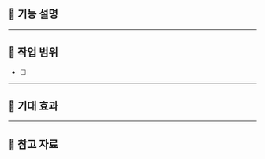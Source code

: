 ## 📌 기능 설명
<!-- 어떤 기능을 추가하려는지, 어떤 니즈를 해결하는지 작성해주세요. -->

---

## 🔧 작업 범위
<!-- 이 기능 구현을 위해 어떤 작업들이 필요한지 나열해주세요. -->
- [ ] 

---

## 🎯 기대 효과
<!-- 해당 기능이 사용자 경험이나 시스템에 어떤 긍정적인 영향을 줄지 작성해주세요. -->


---

## 📎 참고 자료
<!-- 참고한 디자인, 문서, API 명세 등이 있다면 링크 또는 설명 추가 -->
